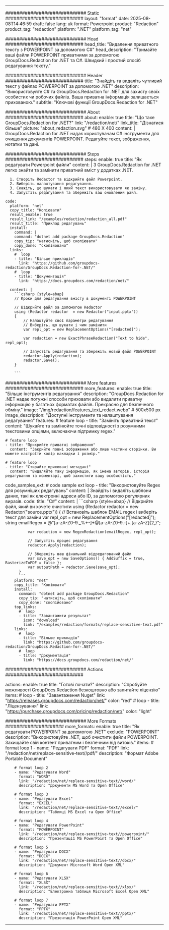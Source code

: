 
---
############################# Static ############################
layout: "format"
date:  2025-08-08T14:46:59
draft: false
lang: uk
format: Powerpoint
product: "Redaction"
product_tag: "redaction"
platform: ".NET"
platform_tag: "net"

############################# Head ############################
head_title: "Видалення приватного тексту з POWERPOINT за допомогою C#"
head_description: "Тримайте ваші файли POWERPOINT приватними за допомогою GroupDocs.Redaction for .NET та C#. Швидкий і простий спосіб редагування тексту."

############################# Header ############################
title: "Знайдіть та видаліть чутливий текст у файлах POWERPOINT за допомогою .NET" 
description: "Використовуйте C# та GroupDocs.Redaction for .NET для захисту своїх особистих чи робочих файлів. Ваша приватна інформація залишається прихованою."
subtitle: "Ключові функції GroupDocs.Redaction for .NET" 

############################# About ############################
about:
    enable: true
    title: "Що таке GroupDocs.Redaction for .NET?"
    link: "/redaction/net/"
    link_title: "Дізнатися більше"
    picture: "about_redaction.svg" # 480 X 400
    content: |
       GroupDocs.Redaction for .NET надає користувачам C# інструменти для очищення документів POWERPOINT. Редагуйте текст, зображення, нотатки та дані.

############################# Steps ############################
steps:
    enable: true
    title: "Як редагувати Powerpoint файли"
    content: |
      З GroupDocs.Redaction for .NET легко знайти та замінити приватний вміст у додатках .NET.
      
      1. Створіть Redactor та відкрийте файл Powerpoint.
      2. Виберіть налаштування редагування.
      3. Скажіть, що шукати і який текст використовувати як заміну.
      4. Запустіть редагування та збережіть ваш оновлений файл.
   
    code:
      platform: "net"
      copy_title: "Копіювати"
      result_enable: true
      result_link: "/examples/redaction/redaction_all.pdf"
      result_title: "Приклад редагувань"
      install:
        command: |
        command: "dotnet add package GroupDocs.Redaction"
        copy_tip: "натисніть, щоб скопіювати"
        copy_done: "скопійовано"
      links:
        #  loop
        - title: "Більше прикладів"
          link: "https://github.com/groupdocs-redaction/GroupDocs.Redaction-for-.NET/"
        #  loop
        - title: "Документація"
          link: "https://docs.groupdocs.com/redaction/net/"
          
      content: |
        ```csharp {style=abap}
        // Кроки для редагування вмісту в документі POWERPOINT

        // Відкрийте файл за допомогою Redactor
        using (Redactor redactor  = new Redactor("input.pptx"))
        {
            // Налаштуйте свої параметри редагування
            // Виберіть, що шукати і чим замінити
            var repl_opt = new ReplacementOptions("[redacted]");
            
            var redaction = new ExactPhraseRedaction("Text to hide", repl_opt);

            // Запустіть редагування та збережіть новий файл POWERPOINT
            redactor.Apply(redaction);
            redactor.Save();
        }
        
        ```            


############################# More features ############################
more_features:
  enable: true
  title: "Більше інструментів редагування"
  description: "GroupDocs.Redaction for .NET надає потужні способи приховати або видалити приватну інформацію у багатьох форматах файлів. Прекрасно для безпечного обміну."
  image: "/img/redaction/features_text_redact.webp" # 500x500 px
  image_description: "Доступні інструменти та налаштування редагування"
  features:
    # feature loop
    - title: "Замініть приватний текст"
      content: "Шукайте та замінюйте точні відповідності з розумними текстовими опціями, включаючи підтримку regex."

    # feature loop
    - title: "Прикрийте приватні зображення"
      content: "Закрийте повні зображення або лише частини сторінки. Ви можете настроїти колір накладки і розмір."

    # feature loop
    - title: "Стирайте приховані метадані"
      content: "Видаляйте таку інформацію, як імена авторів, історія редагування та коментарі, щоб захистити вашу особистість."
      
  code_samples_ext:
    # code sample ext loop
    - title: "Використовуйте Regex для розумніших редагувань"
      content: |
        Знайдіть і видаліть шаблони даних, такі як електронні адреси або ID, за допомогою регулярних виразів.
      code:
        title: "C#"
        content: |
          ```csharp {style=abap}
          //  Відкрийте файл, який ви хочете очистити
          using (Redactor redactor  = new Redactor("source.pptx"))
          {
              // Встановіть шаблон EMAIL regex і виберіть текст для заміни
              var repl_opt = new ReplacementOptions("[redacted]");
              string emailRegex = @"[a-zA-Z0-9._%+-]+@[a-zA-Z0-9.-]+\.[a-zA-Z]{2,}";

              var redaction = new RegexRedaction(emailRegex, repl_opt);

              // Запустіть процес редагування
              redactor.Apply(redaction);

              // Збережіть ваш фінальний відредагований файл
              var save_opt = new SaveOptions() { AddSuffix = true, RasterizeToPDF = false };
              var outputPath = redactor.Save(save_opt);
          }
          ```
        platform: "net"
        copy_title: "Копіювати"
        install:
          command: "dotnet add package GroupDocs.Redaction"
          copy_tip: "натисніть, щоб скопіювати"
          copy_done: "скопійовано"
        top_links:
          #  loop
          - title: "Завантажити результат"
            icon: "download"
            link: "/examples/redaction/formats/replace-sensitive-text.pdf"
        links:
          #  loop
          - title: "Більше прикладів"
            link: "https://github.com/groupdocs-redaction/GroupDocs.Redaction-for-.NET/"
          #  loop
          - title: "Документація"
            link: "https://docs.groupdocs.com/redaction/net/"


############################# Actions ############################

actions:
  enable: true
  title: "Готові почати?"
  description: "Спробуйте можливості GroupDocs.Redaction безкоштовно або запитайте ліцензію"
  items:
    #  loop
    - title: "Завантаження Nuget"
      link: "https://releases.groupdocs.com/redaction/net/"
      color: "red"
        #  loop
    - title: "Ліцензування"
      link: "https://purchase.groupdocs.com/pricing/redaction/net/"
      color: "light"


############################# More Formats #####################
more_formats:
    enable: true
    title: "Як редагувати POWERPOINT за допомогою .NET"
    exclude: "POWERPOINT"
    description: "Використовуйте .NET, щоб очистити файли POWERPOINT. Захищайте свій контент приватним і безпечним від витоків."
    items: 
        # format loop 1
        - name: "Редагувати PDF"
          format: "PDF"
          link: "/redaction/net/replace-sensitive-text//pdf/"
          description: "Формат Adobe Portable Document"

        # format loop 2
        - name: "Редагувати Word"
          format: "WORD"
          link: "/redaction/net/replace-sensitive-text//word/"
          description: "Документи MS Word та Open Office"
          
        # format loop 3
        - name: "Редагувати Excel"
          format: "EXCEL"
          link: "/redaction/net/replace-sensitive-text//excel/"
          description: "Таблиці MS Excel та Open Office"

        # format loop 4
        - name: "Редагувати PowerPoint"
          format: "POWERPOINT"
          link: "/redaction/net/replace-sensitive-text//powerpoint/"
          description: "Презентації MS PowerPoint та Open Office"

        # format loop 5
        - name: "Редагувати DOCX"
          format: "DOCX"
          link: "/redaction/net/replace-sensitive-text//docx/"
          description: "Документ Microsoft Word Open XML"
          
        # format loop 6
        - name: "Редагувати XLSX"
          format: "XLSX"
          link: "/redaction/net/replace-sensitive-text//xlsx/"
          description: "Електронна таблиця Microsoft Excel Open XML"
          
        # format loop 7
        - name: "Редагувати PPTX"
          format: "PPTX"
          link: "/redaction/net/replace-sensitive-text//pptx/"
          description: "Презентація PowerPoint Open XML"


---